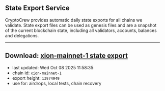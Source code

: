 ## State Export Service
CryptoCrew provides automatic daily state exports for all chains we validate. State export files can be used as genesis files and are a snapshot of the current blockchain state, including all validators, accounts, balances and delegations.

---
**Download: [xion-mainnet-1 state export](https://dl-eu2.ccvalidators.com/SERVICE/xion/xion-mainnet-1_export_13974949.json)**
---

- last updated: Wed Oct 08 2025 11:58:35
- chain id: `xion-mainnet-1`
- export height: `13974949`
- use for: airdrops, local tests, chain recovery

